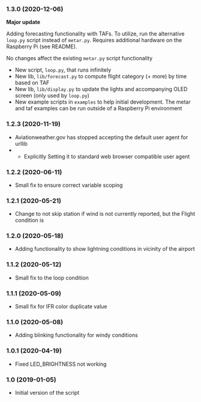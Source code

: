 ### 1.3.0 (2020-12-06)

**Major update**

Adding forecasting functionality with TAFs. To utilize, run the alternative `loop.py` script instead of `metar.py`. Requires additional hardware on the Raspberry Pi (see README).

No changes affect the existing `metar.py` script functionality
- New script, `loop.py`, that runs infinitely
- New lib, `lib/forecast.py` to compute flight category (+ more) by time based on TAF
- New lib, `lib/display.py` to update the lights and accompanying OLED screen (only used by `loop.py`)
- New example scripts in `examples` to help initial development. The metar and taf examples can be run outside of a Raspberry Pi environment

### 1.2.3 (2020-11-19)
- Aviationweather.gov has stopped accepting the default user agent for urllib
- - Explicitly Setting it to standard web browser compatible user agent

### 1.2.2 (2020-06-11)
- Small fix to ensure correct variable scoping

### 1.2.1 (2020-05-21)
- Change to not skip station if wind is not currently reported, but the Flight condition is

### 1.2.0 (2020-05-18)
- Adding functionality to show lightning conditions in vicinity of the airport

### 1.1.2 (2020-05-12)
- Small fix to the loop condition

### 1.1.1 (2020-05-09)
- Small fix for IFR color duplicate value

### 1.1.0 (2020-05-08)
- Adding blinking functionality for windy conditions

### 1.0.1 (2020-04-19)
- Fixed LED_BRIGHTNESS not working

### 1.0 (2019-01-05)
- Initial version of the script
